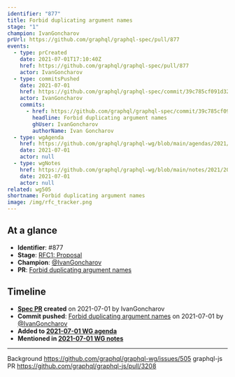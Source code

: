 ```yaml
---
identifier: "877"
title: Forbid duplicating argument names
stage: "1"
champion: IvanGoncharov
prUrl: https://github.com/graphql/graphql-spec/pull/877
events:
  - type: prCreated
    date: 2021-07-01T17:10:40Z
    href: https://github.com/graphql/graphql-spec/pull/877
    actor: IvanGoncharov
  - type: commitsPushed
    date: 2021-07-01
    href: https://github.com/graphql/graphql-spec/commit/39c785cf091d32010c045156c6335bb4f18cc320
    actor: IvanGoncharov
    commits:
      - href: https://github.com/graphql/graphql-spec/commit/39c785cf091d32010c045156c6335bb4f18cc320
        headline: Forbid duplicating argument names
        ghUser: IvanGoncharov
        authorName: Ivan Goncharov
  - type: wgAgenda
    href: https://github.com/graphql/graphql-wg/blob/main/agendas/2021/2021-07-01.md
    date: 2021-07-01
    actor: null
  - type: wgNotes
    href: https://github.com/graphql/graphql-wg/blob/main/notes/2021/2021-07-01.md
    date: 2021-07-01
    actor: null
related: wg505
shortname: Forbid duplicating argument names
image: /img/rfc_tracker.png
---
```


## At a glance

- **Identifier**: #877
- **Stage**: [RFC1: Proposal](https://github.com/graphql/graphql-spec/blob/main/CONTRIBUTING.md#stage-1-proposal)
- **Champion**: [@IvanGoncharov](https://github.com/IvanGoncharov)
- **PR**: [Forbid duplicating argument names](https://github.com/graphql/graphql-spec/pull/877)

<!-- BEGIN_CUSTOM_TEXT -->



<!-- END_CUSTOM_TEXT -->

## Timeline

- **[Spec PR](https://github.com/graphql/graphql-spec/pull/877) created** on 2021-07-01 by IvanGoncharov
- **Commit pushed**: [Forbid duplicating argument names](https://github.com/graphql/graphql-spec/commit/39c785cf091d32010c045156c6335bb4f18cc320) on 2021-07-01 by [@IvanGoncharov](https://github.com/IvanGoncharov)
- **Added to [2021-07-01 WG agenda](https://github.com/graphql/graphql-wg/blob/main/agendas/2021/2021-07-01.md)**
- **Mentioned in [2021-07-01 WG notes](https://github.com/graphql/graphql-wg/blob/main/notes/2021/2021-07-01.md)**

<!-- VERBATIM -->

---

Background https://github.com/graphql/graphql-wg/issues/505
graphql-js PR https://github.com/graphql/graphql-js/pull/3208

